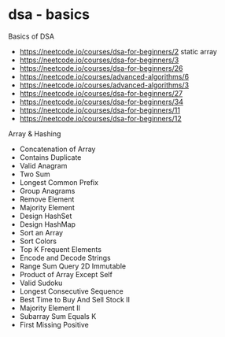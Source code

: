 # dsa - basics
Basics of DSA

 -  https://neetcode.io/courses/dsa-for-beginners/2 static array
 -  https://neetcode.io/courses/dsa-for-beginners/3
 -  https://neetcode.io/courses/dsa-for-beginners/26
 -  https://neetcode.io/courses/advanced-algorithms/6
 -  https://neetcode.io/courses/advanced-algorithms/3
 -  https://neetcode.io/courses/dsa-for-beginners/27
 -  https://neetcode.io/courses/dsa-for-beginners/34
 -  https://neetcode.io/courses/dsa-for-beginners/11
 -  https://neetcode.io/courses/dsa-for-beginners/12

Array & Hashing

 - Concatenation of Array   	
 - Contains Duplicate   	
 - Valid Anagram   	
 - Two Sum   	
 - Longest Common Prefix   	
 - Group Anagrams   	
 - Remove Element   	
 - Majority Element   	
 - Design HashSet	
 - Design HashMap	
 - Sort an Array   	
 - Sort Colors   	
 - Top K Frequent Elements   	
 - Encode and Decode Strings   	
 - Range Sum Query 2D Immutable	
 - Product of Array Except Self   	
 - Valid Sudoku   	
 - Longest Consecutive Sequence   	
 - Best Time to Buy And Sell Stock II   	
 - Majority Element II   	
 - Subarray Sum Equals K   	
 - First Missing Positive   

